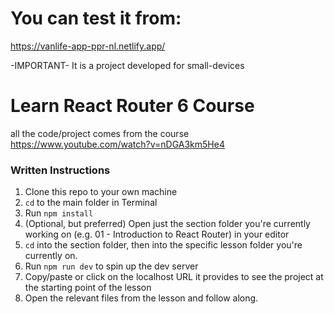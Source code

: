 # You can test it from:  
https://vanlife-app-ppr-nl.netlify.app/

-IMPORTANT- It is a project developed for small-devices

# Learn React Router 6 Course  

all the code/project comes from the course https://www.youtube.com/watch?v=nDGA3km5He4

### Written Instructions

1. Clone this repo to your own machine
2. `cd` to the main folder in Terminal
3. Run `npm install`
4. (Optional, but preferred) Open just the section folder you're currently working on (e.g. 01 - Introduction to React Router) in your editor
5. `cd` into the section folder, then into the specific lesson folder you're currently on.
6. Run `npm run dev` to spin up the dev server
7. Copy/paste or click on the localhost URL it provides to see the project at the starting point of the lesson
8. Open the relevant files from the lesson and follow along.
